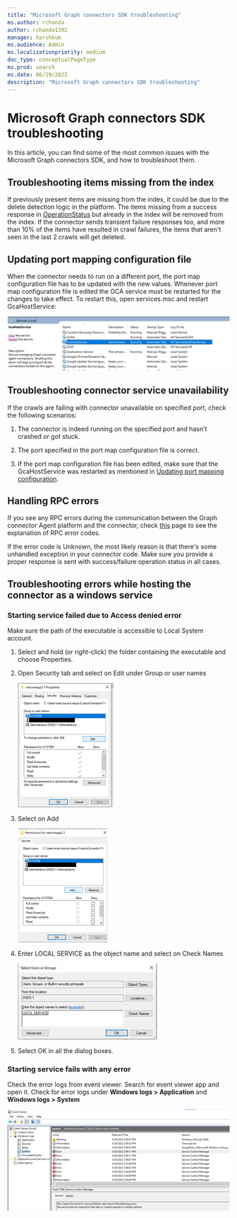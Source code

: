 ```yaml
---
title: "Microsoft Graph connectors SDK troubleshooting"
ms.author: rchanda
author: rchanda1392
manager: harshkum
ms.audience: Admin
ms.localizationpriority: medium
doc_type: conceptualPageType
ms.prod: search
ms.date: 06/29/2022
description: "Microsoft Graph connectors SDK troubleshooting"
---
```


# Microsoft Graph connectors SDK troubleshooting

In this article, you can find some of the most common issues with the Microsoft Graph connectors SDK, and how to troubleshoot them.

## Troubleshooting items missing from the index

If previously present items are missing from the index, it could be due to the delete detection logic in the platform.
The items missing from a success response in [OperationStatus](/graph/custom-connector-sdk-contracts-common#operationstatus) but already in the index will be removed from the index.
If the connector sends transient failure responses too, and more than 10% of the items have resulted in crawl failures, the items that aren't seen in the last 2 crawls will get deleted.

## Updating port mapping configuration file

When the connector needs to run on a different port, the port map configuration file has to be updated with the new values. Whenever port map configuration file is edited the GCA service must be restarted for the changes to take effect. To restart this, open services.msc and restart GcaHostService:

![Services window](images/connectors-sdk/services.png)

## Troubleshooting connector service unavailability

If the crawls are failing with connector unavailable on specified port, check the following scenarios:  

1. The connector is indeed running on the specified port and hasn't crashed or got stuck.

2. The port specified in the port map configuration file is correct.

3. If the port map configuration file has been edited, make sure that the GcaHostService was restarted as mentioned in [Updating port mapping configuration](#updating-port-mapping-configuration-file).

## Handling RPC errors

If you see any RPC errors during the communication between the Graph connector Agent platform and the connector, check [this](https://grpc.github.io/grpc/core/md_doc_statuscodes.html) page to see the explanation of RPC error codes.

If the error code is Unknown, the most likely reason is that there's some unhandled exception in your connector code. Make sure you provide a proper response is sent with success/failure operation status in all cases.

## Troubleshooting errors while hosting the connector as a windows service

### Starting service failed due to Access denied error

Make sure the path of the executable is accessible to Local System account.

1. Select and hold (or right-click) the folder containing the executable and choose Properties.

2. Open Security tab and select on Edit under Group or user names

    ![Screenshot10](images/connectors-sdk/troubleshoot1.png)

3. Select on Add

   ![Screenshot11](images/connectors-sdk/troubleshoot2.png)

4. Enter LOCAL SERVICE as the object name and select on Check Names

    ![Screenshot12](images/connectors-sdk/troubleshoot3.png)

5. Select OK in all the dialog boxes.

### Starting service fails with any error

Check the error logs from event viewer. Search for event viewer app and open it. Check for error logs under **Windows logs > Application** and **Windows logs > System**

![Screenshot13](images/connectors-sdk/troubleshoot4.png)
